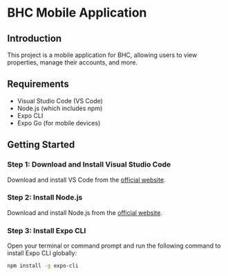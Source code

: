 # BHC Mobile Application

## Introduction
This project is a mobile application for BHC, allowing users to view properties, manage their accounts, and more.

## Requirements
- Visual Studio Code (VS Code)
- Node.js (which includes npm)
- Expo CLI
- Expo Go (for mobile devices)

## Getting Started

### Step 1: Download and Install Visual Studio Code
Download and install VS Code from the [official website](https://code.visualstudio.com/).

### Step 2: Install Node.js
Download and install Node.js from the [official website](https://nodejs.org/).

### Step 3: Install Expo CLI
Open your terminal or command prompt and run the following command to install Expo CLI globally:
```sh
npm install -g expo-cli

